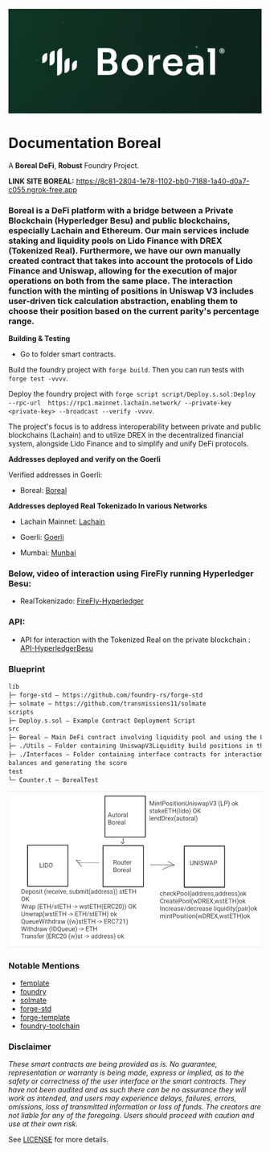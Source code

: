 ![Boreal-logo](./Boreal.png)

# Documentation Boreal

A **Boreal DeFi**, **Robust** Foundry Project.

**LINK SITE BOREAL:** https://8c81-2804-1e78-1102-bb0-7188-1a40-d0a7-c055.ngrok-free.app  

### Boreal is a DeFi platform with a bridge between a Private Blockchain (Hyperledger Besu) and public blockchains, especially Lachain and Ethereum. Our main services include staking and liquidity pools on Lido Finance with DREX (Tokenized Real). Furthermore, we have our own manually created contract that takes into account the protocols of Lido Finance and Uniswap, allowing for the execution of major operations on both from the same place. The interaction function with the minting of positions in Uniswap V3 includes user-driven tick calculation abstraction, enabling them to choose their position based on the current parity's percentage range. 

**Building & Testing**

- Go to folder smart contracts.

Build the foundry project with `forge build`. Then you can run tests with `forge test -vvvv`.

Deploy the foundry project with `forge script script/Deploy.s.sol:Deploy --rpc-url  https://rpc1.mainnet.lachain.network/ --private-key <private-key> --broadcast --verify -vvvv`. 

The project's focus is to address interoperability between private and public blockchains (Lachain) and to utilize DREX in the decentralized financial system, alongside Lido Finance and to simplify and unify DeFi protocols.


**Addresses deployed and verify on the Goerli**

Verified addresses in Goerli:

- Boreal: [Boreal](https://goerli.etherscan.io/address/0xcd24cddae01e7bb6a48f74ebc3560999f133b2da)

**Addresses deployed Real Tokenizado In various Networks**

- Lachain Mainnet: [Lachain](https://testexplorer.lachain.network/address/0x4Eb845fc5eedcf3f1a7925F47372a3a9aa437adE)

- Goerli: [Goerli](https://goerli.etherscan.io/address/0x438db7329230cCACBb5C02ee5b01b300eb13C633)

- Mumbai: [Munbai](https://mumbai.polygonscan.com/address/0xb50b190efbb7d6913c85c43e461b5bcb964e2b2b#code)


### Below, video of interaction using FireFly running Hyperledger Besu:

- RealTokenizado: [FireFly-Hyperledger](https://youtu.be/BYuuXzXfynQ)

### API:

- API for interaction with the Tokenized Real on the private blockchain : [API-HyperledgerBesu](https://b898-2804-431-cfef-b4b0-5c97-1b98-a113-6321.ngrok-free.app/api/v1/namespaces/default/apis/RealTokenizado/api#/)

### Blueprint

```txt
lib
├─ forge-std — https://github.com/foundry-rs/forge-std
├─ solmate — https://github.com/transmissions11/solmate
scripts
├─ Deploy.s.sol — Example Contract Deployment Script
src
├─ Boreal — Main DeFi contract involving liquidity pool and using the Lido and Uniswap protocol.
├─ ./Utils — Folder containing UniswapV3Liquidity build positions in the protocols.
├─ ./Interfaces — Folder containing interface contracts for interaction with the protocols.
balances and generating the score
test
└─ Counter.t — BorealTest 
```
![Operation/Functionality](image.png)

### Notable Mentions

- [femplate](https://github.com/refcell/femplate)
- [foundry](https://github.com/foundry-rs/foundry)
- [solmate](https://github.com/Rari-Capital/solmate)
- [forge-std](https://github.com/brockelmore/forge-std)
- [forge-template](https://github.com/foundry-rs/forge-template)
- [foundry-toolchain](https://github.com/foundry-rs/foundry-toolchain)


### Disclaimer

_These smart contracts are being provided as is. No guarantee, representation or warranty is being made, express or implied, as to the safety or correctness of the user interface or the smart contracts. They have not been audited and as such there can be no assurance they will work as intended, and users may experience delays, failures, errors, omissions, loss of transmitted information or loss of funds. The creators are not liable for any of the foregoing. Users should proceed with caution and use at their own risk._

See [LICENSE](./LICENSE) for more details.
